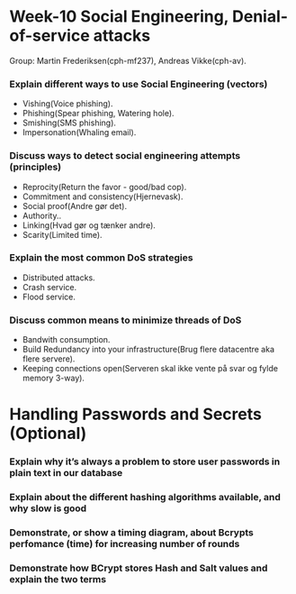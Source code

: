 # Week-10 Social Engineering, Denial-of-service attacks
Group: Martin Frederiksen(cph-mf237), Andreas Vikke(cph-av).

### Explain different ways to use Social Engineering (vectors)
* Vishing(Voice phishing).
* Phishing(Spear phishing, Watering hole).
* Smishing(SMS phishing).
* Impersonation(Whaling email).


### Discuss ways to detect social engineering attempts (principles)
* Reprocity(Return the favor - good/bad cop).
* Commitment and consistency(Hjernevask).
* Social proof(Andre gør det).
* Authority..
* Linking(Hvad gør og tænker andre).
* Scarity(Limited time).


### Explain the most common DoS strategies
* Distributed attacks.
* Crash service.
* Flood service.


### Discuss common means to minimize threads of DoS
* Bandwith consumption.
* Build Redundancy into your infrastructure(Brug flere datacentre aka flere servere).
* Keeping connections open(Serveren skal ikke vente på svar og fylde memory 3-way).


# Handling Passwords and Secrets (Optional)
### Explain why it’s always a problem to store user passwords in plain text in our database
### Explain about the different hashing algorithms available, and why slow is good
### Demonstrate, or show a timing diagram, about Bcrypts perfomance (time) for increasing number of rounds
### Demonstrate how BCrypt stores Hash and Salt values and explain the two terms
